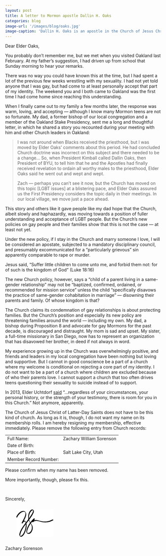 ```yaml
---
layout: post
title: A letter to Mormon apostle Dallin H. Oaks
categories: blog
image-url: '/images/blog/oaks.jpg'
image-caption: 'Dallin H. Oaks is an apostle in the Church of Jesus Christ of Latter-Day Saints.'
---
```


Dear Elder Oaks,

You probably don’t remember me, but we met when you visited Oakland last
February. At my father’s suggestion, I had driven up from school that Sunday
morning to hear your remarks.

There was no way you could have known this at the time, but I had spent
a lot of the previous few weeks wrestling with my sexuality. I had not
yet told anyone that I was gay, but had come to at least personally
accept that part of my identity. The weekend you and I both came to
Oakland was the first time I had come home since reaching this
understanding.

When I finally came out to my family a few months later, the response
was warm, loving, and accepting — although I know many Mormon teens are
not so fortunate. My dad, a former bishop of our local congregation and
a member of the Oakland Stake Presidency, sent me a long and thoughtful
letter, in which he shared a story you recounted during your meeting
with him and other Church leaders in Oakland:

> I was not around when Blacks received the priesthood, but I was moved
> by Elder Oaks’ comments about this period. He had concluded Church
> doctrine was incorrect on this subject and there needed to be a
> change... So, when President Kimball called Dallin Oaks, then
> President of BYU, to tell him that he and the Apostles had finally
> received revelation to ordain all worthy males to the priesthood,
> Elder Oaks said he went out and wept and wept.
>
> Zach — perhaps you can’t see it now, but the Church has moved on this
> topic [LGBT issues] at a blistering pace, and Elder Oaks assured us
> the First Presidency considers the topic daily in their meetings. In
> our local village, we move just a pace ahead.

This story and others like it gave people like my dad hope that the
Church, albeit slowly and haphazardly, was moving towards a position of
fuller understanding and acceptance of LGBT people. But the Church’s new
policies on gay people and their families show that this is not the case
— at least not yet.

Under the new policy, if I stay in the Church and marry someone I love,
I will be considered an apostate, subjected to a mandatory disciplinary
council, and presumably excommunicated for a “particularly grievous” sin
apparently comparable to rape or murder.

Jesus said, “Suffer little children to come unto me, and forbid them
not: for of such is the kingdom of God” (Luke 18:16)

The new Church policy, however, says a “child of a parent living in a
same-gender relationship” may not be “baptized, confirmed, ordained, or
recommended for mission service” unless the child “specifically disavows
the practice of same-gender cohabitation in marriage” — disowning their
parents and family. Of whose kingdom is that?

The Church claims its condemnation of gay relationships is about
protecting families. But the Church’s position and especially its new
policy are threatening families around the world — including my own. My
dad, a bishop during Proposition 8 and advocate for gay Mormons for the
past decade, is discouraged and distraught. My mom is sad and upset. My
sister, a full-time missionary in San Diego, now has to represent an
organization that has disavowed her brother, in deed if not always in word.

My experience growing up in the Church was overwhelmingly positive, and
friends and leaders in my local congregation have been nothing but
loving and supportive. But I cannot in good conscience be a part of a
church where my welcome is conditional on rejecting a core part of my
identity. I do not want to be a part of a church where children are
excluded because of who their parents love. I cannot support a church
that too often drives teens questioning their sexuality to suicide instead of to
support.

In 2013, Elder Uchtdorf
[said](https://www.lds.org/general-conference/2013/10/come-join-with-us?lang=eng&clang=ase)
“...regardless of your circumstances, your personal history, or the
strength of your testimony, there is room for you in this Church.” Not
anymore, apparently.

The Church of Jesus Christ of Latter-Day Saints does not have to be this
kind of church. As long as it is, though, I do not want my name on its
membership rolls. I am hereby resigning my membership, effective
immediately. Please remove the following entry from Church records:

<table class="table">
    <tr>
        <td>Full Name:</td>
        <td>Zachary William Sorenson</td>
    </tr>
    <tr>
        <td>Date of Birth:</td>
        <td><span class="redacted" style="width: 190px"></span></td>
    </tr>
    <tr>
        <td>Place of Birth:</td>
        <td>Salt Lake City, Utah</td>
    </tr>
    <tr>
        <td>Member Record Number:</td>
        <td><span class="redacted"></span></td>
    </tr>
</table>


Please confirm when my name has been removed.

More importantly, though, please fix this.

<br />


Sincerely,

<img src="/images/blog/signature.png" width="120" style="margin: 12px 0 12px 36px;"/>

Zachary Sorenson
